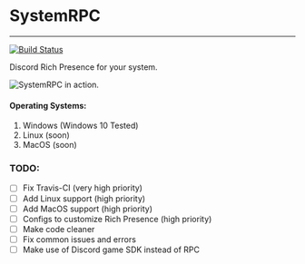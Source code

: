 # SystemRPC
___

[![Build Status](https://travis-ci.com/Waves-rgb/SystemRPC.svg?branch=main&status=created)](https://travis-ci.com/Waves-rgb/SystemRPC)

Discord Rich Presence for your system.

![SystemRPC in action.](https://doggo.ninja/7MKmHp.gif)

#### Operating Systems:
 1. Windows (Windows 10 Tested)
 2. Linux (soon)
 3. MacOS (soon)

### TODO:
- [ ] Fix Travis-CI (very high priority)
- [ ] Add Linux support (high priority)
- [ ] Add MacOS support (high priority)
- [ ] Configs to customize Rich Presence (high priority)
- [ ] Make code cleaner
- [ ] Fix common issues and errors
- [ ] Make use of Discord game SDK instead of RPC
